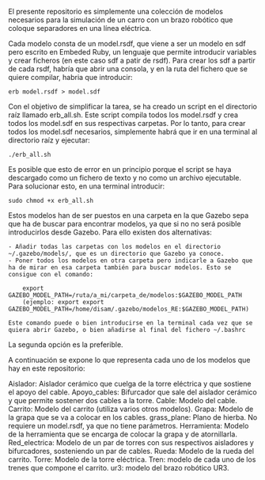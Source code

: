 El presente repositorio es simplemente una colección de modelos necesarios para la simulación de un carro con un brazo robótico que coloque separadores en una línea eléctrica.

Cada modelo consta de un model.rsdf, que viene a ser un modelo en sdf pero escrito en Embeded Ruby, un lenguaje que permite introducir variables y crear ficheros (en este caso sdf a patir de rsdf).
Para crear los sdf a partir de cada rsdf, habría que abrir una consola, y en la ruta del fichero que se quiere compilar, habria que introducir:

	erb model.rsdf > model.sdf

Con el objetivo de simplificar la tarea, se ha creado un script en el directorio raíz llamado erb_all.sh. Este script compila todos los model.rsdf y crea todos los model.sdf en sus respectivas carpetas.
Por lo tanto, para crear todos los model.sdf necesarios, simplemente habrá que ir en una terminal al directorio raíz y ejecutar: 

	./erb_all.sh

Es posible que esto de error en un principio porque el script se haya descargado como un fichero de texto y no como un archivo ejecutable. Para solucionar esto, en una terminal introducir:

	sudo chmod +x erb_all.sh

Estos modelos han de ser puestos en una carpeta en la que Gazebo sepa que ha de buscar para encontrar modelos, ya que si no no será posible introducirlos desde Gazebo. Para ello existen dos alternativas:

	- Añadir todas las carpetas con los modelos en el directorio ~/.gazebo/models/, que es un directorio que Gazebo ya conoce.
	- Poner todos los modelos en otra carpeta pero indicarle a Gazebo que ha de mirar en esa carpeta también para buscar modelos. Esto se consigue con el comando:

		export GAZEBO_MODEL_PATH=/ruta/a_mi/carpeta_de/modelos:$GAZEBO_MODEL_PATH
		(ejemplo: export export GAZEBO_MODEL_PATH=/home/disam/.gazebo/modelos_RE:$GAZEBO_MODEL_PATH)

	Este comando puede o bien introducirse en la terminal cada vez que se quiera abrir Gazebo, o bien añadirse al final del fichero ~/.bashrc

La segunda opción es la preferible.

A continuación se expone lo que representa cada uno de los modelos que hay en este repositorio:

Aislador: Aislador cerámico que cuelga de la torre eléctrica y que sostiene el apoyo del cable.
Apoyo_cables: Bifurcador que sale del aislador cerámico y que permite sostener dos cables a la torre.
Cable: Modelo del cable.
Carrito: Modelo del carrito (utiliza varios otros modelos).
Grapa: Modelo de la grapa que se va a colocar en los cables.
grass_plane: Plano de hierba. No requiere un model.rsdf, ya que no tiene parámetros.
Herramienta: Modelo de la herramienta que se encarga de colocar la grapa y de atornillarla.
Red_electrica: Modelo de un par de torres con sus respectivos aisladores y bifurcadores, sosteniendo un par de cables.
Rueda: Modelo de la rueda del carrito.
Torre: Modelo de la torre eléctrica.
Tren: modelo de cada uno de los trenes que compone el carrito.
ur3: modelo del brazo robótico UR3.